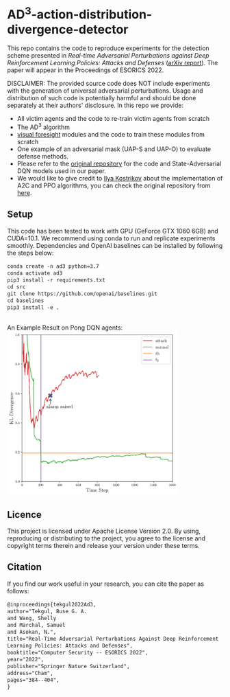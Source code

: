 # AD<sup>3</sup>-action-distribution-divergence-detector

This repo contains the code to reproduce experiments for the detection scheme presented in *Real-time Adversarial Perturbations against Deep Reinforcement Learning Policies: Attacks and Defenses* ([arXiv report](https://arxiv.org/abs/2106.08746)). The paper will appear in the Proceedings of ESORICS 2022.

DISCLAIMER: The provided source code does NOT include experiments with the generation of universal adversarial perturbations. Usage and distribution of such code is potentially harmful and should be done separately at their authors' disclosure. In this repo we provide:

* All victim agents and the code to re-train victim agents from scratch
* The AD<sup>3</sup> algorithm 
* [visual foresight](https://arxiv.org/abs/1702.02284) modules and the code to train these modules from scratch
* One example of an adversarial mask (UAP-S and UAP-O) to evaluate defense methods.
* Please refer to the [original repository](https://github.com/chenhongge/SA_DQN) for the code and State-Adversarial DQN models used in our paper. 
* We would like to give credit to [Ilya Kostrikov](https://github.com/ikostrikov) about the implementation of A2C and PPO algorithms, you can check the original repository from [here](https://github.com/ikostrikov/pytorch-a2c-ppo-acktr-gail).

## Setup
This code has been tested to work with GPU (GeForce GTX 1060 6GB) and CUDA=10.1. We recommend using conda to run and replicate experiments smoothly. Dependencies and OpenAI baselines can be installed by following the steps below:
```
conda create -n ad3 python=3.7
conda activate ad3
pip3 install -r requirements.txt
cd src
git clone https://github.com/openai/baselines.git
cd baselines
pip3 install -e .
```

<br />An Example Result on Pong DQN agents:<br />
<img src="images/Pong_plot.png" width="400">

## Licence
This project is licensed under Apache License Version 2.0. By using, reproducing or distributing to the project, you agree to the license and copyright terms therein and release your version under these terms.

## Citation
If you find our work useful in your research, you can cite the paper as follows:
```
@inproceedings{tekgul2022Ad3,
author="Tekgul, Buse G. A.
and Wang, Shelly
and Marchal, Samuel
and Asokan, N.",
title="Real-Time Adversarial Perturbations Against Deep Reinforcement Learning Policies: Attacks and Defenses",
booktitle="Computer Security -- ESORICS 2022",
year="2022",
publisher="Springer Nature Switzerland",
address="Cham",
pages="384--404",
}
```

